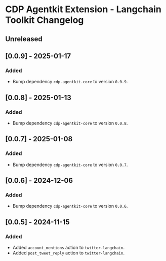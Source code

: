 # CDP Agentkit Extension - Langchain Toolkit Changelog

## Unreleased

## [0.0.9] - 2025-01-17

### Added

- Bump dependency `cdp-agentkit-core` to version `0.0.9`.

## [0.0.8] - 2025-01-13

### Added

- Bump dependency `cdp-agentkit-core` to version `0.0.8`.

## [0.0.7] - 2025-01-08

### Added

- Bump dependency `cdp-agentkit-core` to version `0.0.7`.

## [0.0.6] - 2024-12-06

### Added

- Bump dependency `cdp-agentkit-core` to version `0.0.6`.

## [0.0.5] - 2024-11-15

### Added

- Added `account_mentions` action to `twitter-langchain`.
- Added `post_tweet_reply` action to `twitter-langchain`.
